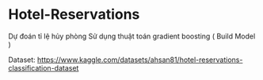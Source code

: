 # Hotel-Reservations

Dự đoán tỉ lệ hủy phòng 
Sử dụng thuật toán gradient boosting ( Build Model )


Dataset: https://www.kaggle.com/datasets/ahsan81/hotel-reservations-classification-dataset

